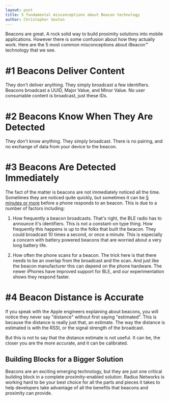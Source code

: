 ```yaml
---
layout: post
title: 5 fundamental misconceptions about Beacon technology
author: Christopher Sexton
---
```


Beacons are great. A rock solid way to build proximity solutions into mobile applications. However there is some confusion about how they actually work. Here are the 5 most common misconceptions about iBeacon™ technology that we see.

# #1 Beacons Deliver Content

They don't deliver anything. They simply broadcast a few identifiers. Beacons broadcast a UUID, Major Value, and Minor Value. No user consumable content is broadcast, just these IDs.

# #2 Beacons Know When They Are Detected

They don't know anything. They simply broadcast. There is no pairing, and no exchange of data from your device to the beacon.

# #3 Beacons Are Detected Immediately

The fact of the matter is beacons are not immediately noticed all the time. Sometimes they are noticed quite quickly, but sometimes it can be [5 minutes or more](/2013/11/13/ibeacon-monitoring-in-the-background-and-foreground.html) before a phone responds to an beacon. This is due to a number of factors including:

1. How frequently a beacon broadcasts. That's right, the BLE radio has to announce it's identifiers. This is not a constant-on type thing. How frequently this happens is up to the folks that built the beacon. They could broadcast 10 times a second, or once a minute. This is especially a concern with battery powered beacons that are worried about a very long battery life.

2. How often the phone scans for a beacon. The trick here is that there needs to be an overlap from the broadcast and the scan. And just like the beacon manufacturer this can depend on the phone hardware. The newer iPhones have improved support for BLE, and our experimentation shows they respond faster.

# #4 Beacon Distance is Accurate

If you speak with the Apple engineers explaining about beacons, you will notice they never say "distance" without first saying "estimated". This is because the distance is really just that, an estimate. The way the distance is estimated is with the RSSI, or the signal strength of the broadcast.

But this is not to say that the distance estimate is not useful. It can be, the closer you are the more accurate, and it can be calibrated.

## Building Blocks for a Bigger Solution

Beacons are an exciting emerging technology, but they are just one critical building block in a complete proximity-enabled solution. Radius Networks is working hard to be your best choice for all the parts and pieces it takes to help developers take advantage of all the benefits that beacons and proximity can provide.


